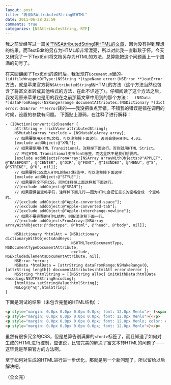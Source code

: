 ```yaml
---
layout: post
title: "再谈NSAttributedString转HTML"
date: 2011-06-28 22:59
comments: true
categories: [NSAttributesString, RTF]
---
```


我之前曾经写过一篇[关于NSAttributedString转HTML的文章](/blog/a-not-so-good-way-to-convert-nsattributesstring-to-html/)，因为没有得到理想的结果，而TextEdit的另存为HTML却非常漂亮，所以对此我一直耿耿于怀。今天又研究了一下TextEdit将文档另存为HTML的方法，总算能把这个问题画上一个圆满的句号了。

在来回翻阅了TextEdit的源码后，我发现在`Document.m`里的`- (id)fileWrapperOfType:(NSString *)typeName error:(NSError **)outError`方法，就是苹果官方将`NSAttributedString`转HTML的方法（这个方法当然也包含了将富文本转成其他格式的方法，在此不详述了）。仔细阅读了这个方法之后，我发现原来苹果也是用的我在之前那篇文章中用到的那个方法：`- (NSData *)dataFromRange:(NSRange)range documentAttributes:(NSDictionary *)dict error:(NSError **)error`转的——我没把重点弄错。不错我的错误是错在调用的时候，设置的参数有问题。
下面贴上源码，在注释了进行解释：
<!-- more --> 
``` objc
- (IBAction)convert:(id)sender {
    attrString = [richView attributedString];
    NSMutableArray *exclude = [NSMutableArray array];
    // 如果要使用XHTML文档，可以注释掉下面这行，否则会使用HTML 4.01。
    [exclude addObject:@"XML"];
    // 如果要使用HTML Transitional，注释掉下面这行。否则就用HTML Strict。
    // 不过HTML Transitional支持font标签，而这显然不是我们想要的。
    [exclude addObjectsFromArray:[NSArray arrayWithObjects:@"APPLET", @"BASEFONT", @"CENTER", @"DIR", @"FONT", @"ISINDEX", @"MENU", @"S", @"STRIKE", @"U", nil]];
    // 如果要将CSS放入HTML的head标签中，可以注释掉下面这样：
    [exclude addObject:@"STYLE"];
    // 如果要完全不用CSS，同时注释掉上面这样和下面这行。
    //[exclude addObject:@"SPAN"];
    // 如果要保留空格字符，注释掉下面几行——因为HTML会把任意长的空格合成一个空格的。
    //[exclude addObject:@"Apple-converted-space"];
    //[exclude addObject:@"Apple-converted-tab"];
    //[exclude addObject:@"Apple-interchange-newline"];
    // 如果不要完整的HTML结构，则取消注释下面一行。
    //[exclude addObjectsFromArray:[NSArray arrayWithObjects:@"doctype", @"html", @"head", @"body", nil]];
    
    NSDictionary *htmlAtt = [NSDictionary dictionaryWithObjectsAndKeys:
                             NSHTMLTextDocumentType, NSDocumentTypeDocumentAttribute,
                             exclude, NSExcludedElementsDocumentAttribute, nil];
    NSError *error;
    NSData *htmlData = [attrString dataFromRange:NSMakeRange(0,[attrString length]) documentAttributes:htmlAtt error:&error ];
    NSString *htmlString = [[NSString alloc] initWithData:htmlData encoding:NSUTF8StringEncoding];
    [htmlView setStringValue:htmlString];
    NSLog(@"%@",htmlString);
}
```

下面是测试的结果（未包含完整的HTML结构）：

``` html
<p style="margin: 0.0px 0.0px 0.0px 0.0px; font: 12.0px Menlo">- (<span style="color: #b41ca4">void</span>)applicationDidFinishLaunching:(<span style="color: #7134aa">NSNotification</span> *)aNotification</p>
<p style="margin: 0.0px 0.0px 0.0px 0.0px; font: 12.0px Menlo">{</p>
<p style="margin: 0.0px 0.0px 0.0px 0.0px; font: 12.0px Menlo; color: #1a8600"><span style="color: #000000"><span class="Apple-converted-space">    </span></span>// Insert code here to initialize your application</p>
<p style="margin: 0.0px 0.0px 0.0px 0.0px; font: 12.0px Menlo">}</p>
```

虽然有很多冗余的CSS，但是总算告别满屏的`<font>`标签了，而且知道了如何对生成的HTML进行控制，应该说，比较完美的解决了富文本转HTML的问题了——这毕竟是苹果官方的方法啊。

至于如何对生成的HTML进行进一步优化，那就是另一个新问题了，所以留给以后解决吧。

（全文完）